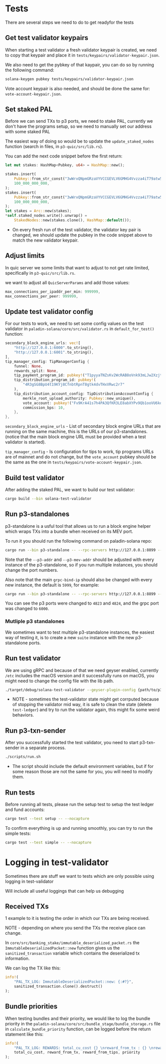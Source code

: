 # Tests

There are several steps we need to do to get readyfor the tests

## Get test validator keypairs

When starting a test validator a fresh validator keypair is created, we need to copy that keypair and place it in `tests/keypairs/validator-keypair.json`.

We also need to get the pybkey of that kaypair, you can do so by running the following command:

```bash
solana-keygen pubkey tests/keypairs/validator-keypair.json
```

Vote account keypair is also needed, and should be done the same for: `vote-account-keypair.json`.

## Set staked PAL

Before we can send TXs to p3 ports, we need to stake PAL, currently we don't have the programs setup, so we need to manually set our address with some staked PAL

The easiest way of doing so would be to update the `update_staked_nodes` function (search in files, in `p3-quic/src/lib.rs`).

You can add the next code snippet before the first return:

```rust
let mut stakes: HashMap<Pubkey, u64> = HashMap::new();

stakes.insert(
    Pubkey::from_str_const("3wWrxQNpmGRzaVYVCCGEVLV6GMHG4Vvzza4iT79atw5A"),
    100_000_000_000,
);
stakes.insert(
    Pubkey::from_str_const("3wWrxQNpmGRzaVYVCCGEVLV6GMHG4Vvzza4iT79atw5B"),
    100_000_000_000,
);
let stakes = Arc::new(stakes);
*self.staked_nodes.write().unwrap() =
    StakedNodes::new(stakes.clone(), HashMap::default());
```

- On every fresh run of the test validator, the validator key pair is changed, we should update the pubkey in the code snippet above to match the new validator keypair.

## Adjust limits

In quic server we some limits that want to adjust to not get rate limited, specifically in `p3-quic/src/lib.rs`.

we want to adjust all `QuicServerParams` and add those values:

```rust
max_connections_per_ipaddr_per_min: 999999,
max_connections_per_peer: 999999,
```

## Update test validator config

For our tests to work, we need to set some config values on the test validator in `paladin-solana/core/src/validator.rs` in `default_for_test()` function:

```rust 
secondary_block_engine_urls: vec![
    "http://127.0.0.1:6000".to_string(),
    "http://127.0.0.1:6001".to_string(),
],
tip_manager_config: TipManagerConfig {
    funnel: None,
    rewards_split: None,
    tip_payment_program_id: pubkey!("T1pyyaTNZsKv2WcRAB8oVnk93mLJw2XzjtVYqCsaHqt"),
    tip_distribution_program_id: pubkey!(
        "4R3gSG8BpU4t19KYj8CfnbtRpnT8gtk4dvTHxVRwc2r7"
    ),
    tip_distribution_account_config: TipDistributionAccountConfig {
        merkle_root_upload_authority: Pubkey::new_unique(),
        vote_account: pubkey!("Fv9KrA41s7h4PA3QfKR3LE8abXYPv9Qb1ooVU6kdWFsV"),
        commission_bps: 10,
    },
},
```

`secondary_block_engine_urls` - List of secondary block engine URLs that are running on the same machine, this is the URLs of our p3-standalones. (notice that the main block engine URL must be provided when a test validator is started).

`tip_manager_config` - Is configuration for tips to work, tip programs URLs are of mainnet and do not change, but the `vote_account` pubkey should be the same as the one in `tests/keypairs/vote-account-keypair.json`.

## Build test validator

After adding the staked PAL, we want to build our test validator:

```bash
cargo build --bin solana-test-validator
```

## Run p3-standalones

p3-standalone is a usful tool that allows us to run a block engine helper which wraps TXs into a bundle when received on its MEV port.

To run it you should run the following command on paladin-solana repo:

```bash
cargo run --bin p3-standalone -- --rpc-servers http://127.0.0.1:8899 --websocket-servers ws://127.0.0.1:8900 --p3-addr 127.0.0.1:4821 --p3-mev-addr 127.0.0.1:4822
```

Note that the `--p3-addr` and `--p3-mev-addr` should be adjusted with every instance of the p3-standalone, so if you run multiple instances, you should change the port numbers.

Also note that the main `grpc-bind-ip` should also be changed with every new instance, the default is `5999`, for example:

```bash
cargo run --bin p3-standalone -- --rpc-servers http://127.0.0.1:8899 --websocket-servers ws://127.0.0.1:8900 --p3-addr 127.0.0.1:4823 --p3-mev-addr 127.0.0.1:4824 --grpc-bind-ip 127.0.0.1:6000
```

You can see the p3 ports were changed to `4823` and `4824`, and the grpc port was changed to `6000`.

### Mutliple p3 standalones

We sometimes want to test multiple p3-standalone instances, the easiest way of testing it, is to create a new `suite` instance with the new p3-standalone ports.

## Run test validator

We are using gRPC and because of that we need geyser enabled, currently `/etc` includes the macOS version and it successfully runs on macOS, you might need to change the config file with the lib path.

```bash
./target/debug/solana-test-validator --geyser-plugin-config {path/to/p3-txn-sender}/etc/yellowstone-geyser.json --block-engine-url http://127.0.0.1:5999
```

- NOTE - sometimes the test-validator state might get corrputed because of stopping the validator mid way, it is safe to clean the state (delete `test-ledger`) and try to run the validator again, this might fix some weird behaviors.

## Run p3-txn-sender

After you successfully started the test validator, you need to start p3-txn-sender in a separate process.

```bash
./scripts/run.sh
```

- The script should include the default environment variables, but if for some reason those are not the same for you, you will need to modify them.

## Run tests

Before running all tests, please run the setup test to setup the test ledger and fund accounts:

```bash
cargo test --test setup -- --nocapture
```

To confirm everything is up and running smoothly, you can try to run the simple tests:

```bash
cargo test --test simple -- --nocapture
```

# Logging in test-validator

Sometimes there are stuff we want to tests which are only possible using logging in test-validator

Will include all useful loggings that can help us debugging

## Received TXs

1 example to it is testing the order in which our TXs are being received.

NOTE - depending on where you send the TXs the receive place can change.

In `core/src/banking_stake/immutable_deserialized_packet.rs` the `ImmutableDeserializedPacket::new` function gives us the `sanitized_transaction` variable which contains the deserialized tx information.

We can log the TX like this:
```rust
info!(
    "PAL_TX_LOG: ImmutableDeserializedPacket::new: {:#?}",
    sanitized_transaction.clone().destruct()
);
```


## Bundle priorities

When testing bundles and their priority, we would like to log the bundle priority in the `paladin-solana/core/src/bundle_stage/bundle_storage.rs` file in `calculate_bundle_priority` function, can be logged before the return statement like this: 

```rust
info!(
    "PAL_TX_LOG: REWARDS: total_cu_cost {} \nreward_from_tx : {} \nreward_from_tips: {} \npriority: {}",
    total_cu_cost, reward_from_tx, reward_from_tips, priority
);
```
